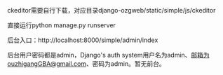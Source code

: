 ﻿
ckeditor需要自行下载，对应目录django-ozgweb/static/simple/js/ckeditor


直接运行python manage.py runserver


后台入口：http://localhost:8000/simple/admin/index


后台用户密码都是admin，Django's auth system用户名为admin、邮箱为ouzhigangGBA@gmail.com、密码为admin。暂无前台。
